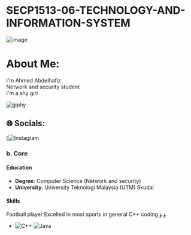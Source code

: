 # SECP1513-06-TECHNOLOGY-AND-INFORMATION-SYSTEM
![image](https://github.com/sheaujun/SECP1513-06-TECHNOLOGY-AND-INFORMATION-SYSTEM/assets/147408149/ff06c41f-a4cb-466b-8534-d38d1f5007f7)


#  About Me:
I'm Ahmed Abdelhafiz <br>Network and security student <br>I'm a shy girl<br>

![giphy](https://github.com/sheaujun/SECP1513-06-TECHNOLOGY-AND-INFORMATION-SYSTEM/assets/147408149/06f75c5b-8771-443f-808b-5e1d0783c660)


## 🌐 Socials:
[![Instagram](https://www.instagram.com/jpsq0/) 



### b. Core
#### Education
- **Degree**: Computer Science (Network and security)
- **University**: University Teknologi Malaysia (UTM) Skudai

#### Skills 
Football player
Excelled in most sports in general
C++ coding
ؤ
ؤ









- ![C++](https://img.shields.io/badge/c++-%2300599C.svg?style=for-the-badge&logo=c%2B%2B&logoColor=white) ![Java](https://img.shields.io/badge/java-%23ED8B00.svg?style=for-the-badge&logo=openjdk&logoColor=white)
  

